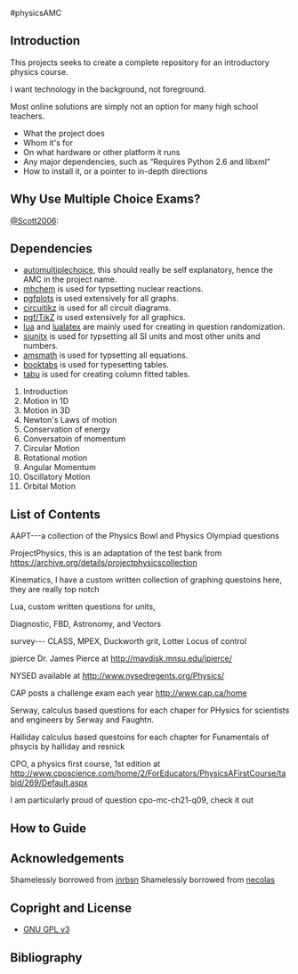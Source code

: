 #physicsAMC

## Introduction

This projects seeks to create a complete repository for an introductory physics course.

I want technology in the background, not foreground.

Most online solutions are simply not an option for many high school teachers.


* What the project does
* Whom it's for
* On what hardware or other platform it runs
* Any major dependencies, such as &ldquo;Requires Python 2.6 and libxml&rdquo;
* How to install it, or a pointer to in-depth directions


## Why Use Multiple Choice Exams?

[@Scott2006]:

## Dependencies

- [automultiplechoice](http://home.gna.org/auto-qcm/), this should really be self explanatory, hence the AMC in the project name.
- [mhchem](http://ctan.org/pkg/mhche) is used for typsetting nuclear reactions.
- [pgfplots](http://ctan.org/pkg/pgfplots) is used extensively for all graphs.
- [circuitikz](http://ctan.org/pkg/circuitikz) is used for all circuit diagrams.
- [pgf/TikZ](http://ctan.org/pkg/pgf) is used extensively for all graphics.
- [lua](http://lua.org) and [lualatex](http://luatex.org/) are mainly used for creating in question randomization.
- [siunitx](http://ctan.org/pkg/siunitx) is used for typsetting all SI units and most other units and numbers.
- [amsmath](http://ctan.org/pkg/amsmath) is used for typsetting all equations.
- [booktabs](http://ctan.org/pkg/booktabs) is used for typesetting tables.
- [tabu](http://ctan.org/pkg/tabu) is used for creating column fitted tables.


01. Introduction
02. Motion in 1D
03. Motion in 3D
04. Newton's Laws of motion
05. Conservation of energy
06. Conversatoin of momentum
07. Circular Motion
08. Rotational motion
09. Angular Momentum
10. Oscillatory Motion
11. Orbital Motion

## List of Contents

AAPT---a collection of the Physics Bowl and Physics Olympiad questions

ProjectPhysics, this is an adaptation of the test bank from https://archive.org/details/projectphysicscollection

Kinematics, I have a custom written collection of graphing questoins here, they are really top notch

Lua, custom written questions for units,

Diagnostic, FBD, Astronomy, and Vectors

survey--- CLASS, MPEX, Duckworth grit, Lotter Locus of control

jpierce Dr. James Pierce at http://mavdisk.mnsu.edu/jpierce/

NYSED available at http://www.nysedregents.org/Physics/

CAP posts a challenge exam each year http://www.cap.ca/home

Serway, calculus based questions for each chaper for PHysics for scientists and engineers by Serway and Faughtn.

Halliday calculus based questoins for each chapter for Funamentals of phsycis by halliday and resnick

CPO, a physics first course, 1st edition at http://www.cposcience.com/home/2/ForEducators/PhysicsAFirstCourse/tabid/269/Default.aspx

I am particularly proud of question cpo-mc-ch21-q09, check it out



## How to Guide

## Acknowledgements

Shamelessly borrowed from [jnrbsn](jnrbsn)
Shamelessly borrowed from [necolas](necolas)

## Copright and License

* [GNU GPL v3](LICENSE.md)

## Bibliography


[@Scott2006]: http://dx.doi.org/10.1103/PhysRevSTPER.2.020102 "Scott, Michael and  Stelzer, Tim and Gladding, Gary. Evaluating multiple-choice exams in large introductory physics courses Phys. Rev. ST Phys. Educ. Res. 2, 020102 doi: PhysRevSTPER.2.020102"

[@Barniol2014]: https://dx.doi.org/10.1103/PhysRevSTPER.10.010121 "Barniol, Pablo and Zavala, Genaro. Test of understanding of vectors: A reliable multiple-choice vector concept test. Phys Rev ST Phys Educ Res; Available from: https://dx.doi.org/10.1103/PhysRevSTPER.10.010121"

[@Aviani2015]: http://dx.doi.org/10.1103/PhysRevSTPER.11.020137 "Aviani, Ivica and Erceg, Nata&#353;a and Me&#353;i&#263;, Vanes. Drawing and using free body diagrams: Why it may be better not to decompose forces. Phys. Rev. Phys. Educ. Res. 11, 020137 – Published 29 December 2015"

[@Ionnisid2005]: http://dx.doi.org/10.1371/journal.pmed.0020124 "Ioannidis JPA. Why Most Published Research Findings Are False. PLoS Medicine. Public Library of Science; 2005;2(8):e124. Available from: http://dx.doi.org/10.1371/journal.pmed.0020124"




